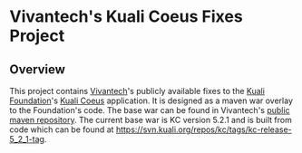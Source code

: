 # Vivantech's Kuali Coeus Fixes Project

## Overview
This project contains [Vivantech](www.vivantech.com)'s publicly available fixes to the [Kuali Foundation](www.kuali.org)'s [Kuali Coeus](www.kuali.org/kc) application.  It is designed as a maven war overlay to the Foundation's code.  The base war can be found in Vivantech's [public maven repository](https://jenkins.dev.ekualiti.com/nexus/content/repositories/public/).  The current base war is KC version 5.2.1 and is built from code which can be found at https://svn.kuali.org/repos/kc/tags/kc-release-5_2_1-tag.

